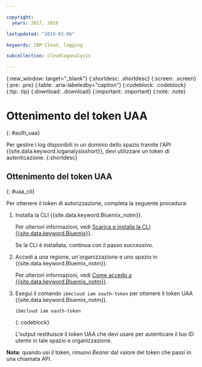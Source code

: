 ```yaml
---

copyright:
  years: 2017, 2019

lastupdated: "2019-03-06"

keywords: IBM Cloud, logging

subcollection: cloudloganalysis

---
```


{:new_window: target="_blank"}
{:shortdesc: .shortdesc}
{:screen: .screen}
{:pre: .pre}
{:table: .aria-labeledby="caption"}
{:codeblock: .codeblock}
{:tip: .tip}
{:download: .download}
{:important: .important}
{:note: .note}


# Ottenimento del token UAA
{: #auth_uaa}

Per gestire i log disponibili in un dominio dello spazio tramite l'API {{site.data.keyword.loganalysisshort}}, devi utilizzare un token di autenticazione.
{:shortdesc}

		
## Ottenimento del token UAA
{: #uaa_cli}


Per ottenere il token di autorizzazione, completa la seguente procedura:

1. Installa la CLI {{site.data.keyword.Bluemix_notm}}.

   Per ulteriori informazioni, vedi [Scarica e installa la CLI {{site.data.keyword.Bluemix}}](/docs/cli/index.html#overview).
   
   Se la CLI è installata, continua con il passo successivo.
    
2. Accedi a una regione, un'organizzazione e uno spazio in {{site.data.keyword.Bluemix_notm}}. 

    Per ulteriori informazioni, vedi [Come accedo a {{site.data.keyword.Bluemix_notm}}](/docs/services/CloudLogAnalysis/qa/cli_qa.html#login).
	
3. Esegui il comando `ibmcloud iam oauth-token` per ottenere il token UAA {{site.data.keyword.Bluemix_notm}}.

    ```
	ibmcloud iam oauth-token
	```
	{: codeblock}
	
	L'output restituisce il token UAA che devi usare per autenticare il tuo ID utente in tale spazio e organizzazione.
	

**Nota:** quando usi il token, rimuovi *Bearer* dal valore del token che passi in una chiamata API.

